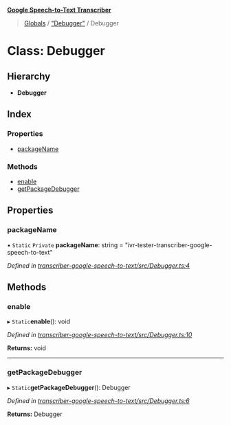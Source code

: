 **[Google Speech-to-Text Transcriber](../README.md)**

> [Globals](../README.md) / ["Debugger"](../modules/_debugger_.md) / Debugger

# Class: Debugger

## Hierarchy

* **Debugger**

## Index

### Properties

* [packageName](_debugger_.debugger.md#packagename)

### Methods

* [enable](_debugger_.debugger.md#enable)
* [getPackageDebugger](_debugger_.debugger.md#getpackagedebugger)

## Properties

### packageName

▪ `Static` `Private` **packageName**: string = "ivr-tester-transcriber-google-speech-to-text"

*Defined in [transcriber-google-speech-to-text/src/Debugger.ts:4](https://github.com/SketchingDev/ivr-tester/blob/2e93db6/packages/transcriber-google-speech-to-text/src/Debugger.ts#L4)*

## Methods

### enable

▸ `Static`**enable**(): void

*Defined in [transcriber-google-speech-to-text/src/Debugger.ts:10](https://github.com/SketchingDev/ivr-tester/blob/2e93db6/packages/transcriber-google-speech-to-text/src/Debugger.ts#L10)*

**Returns:** void

___

### getPackageDebugger

▸ `Static`**getPackageDebugger**(): Debugger

*Defined in [transcriber-google-speech-to-text/src/Debugger.ts:6](https://github.com/SketchingDev/ivr-tester/blob/2e93db6/packages/transcriber-google-speech-to-text/src/Debugger.ts#L6)*

**Returns:** Debugger
